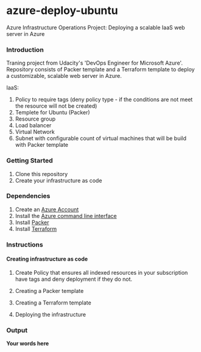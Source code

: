 # azure-deploy-ubuntu
Azure Infrastructure Operations Project: Deploying a scalable IaaS web server in Azure

### Introduction
Traning project from Udacity's 'DevOps Engineer for Microsoft Azure'.
Repository consists of Packer template and a Terraform template to deploy a customizable, scalable web server in Azure.

IaaS:

1. Policy to require tags (deny policy type - if the conditions are not meet the resource will not be created)
2. Templete for Ubuntu (Packer)
3. Resource group
4. Load balancer
5. Virtual Network
6. Subnet with configurable count of virtual machines that will be build with Packer template

### Getting Started
1. Clone this repository
2. Create your infrastructure as code

### Dependencies
1. Create an [Azure Account](https://portal.azure.com) 
2. Install the [Azure command line interface](https://docs.microsoft.com/en-us/cli/azure/install-azure-cli?view=azure-cli-latest)
3. Install [Packer](https://www.packer.io/downloads)
4. Install [Terraform](https://www.terraform.io/downloads.html)

### Instructions

#### Creating infrastructure as code

1. Create Policy that ensures all indexed resources in your subscription have tags and deny deployment if they do not.


2. Creating a Packer template
3. Creating a Terraform template
4. Deploying the infrastructure

### Output
**Your words here**


